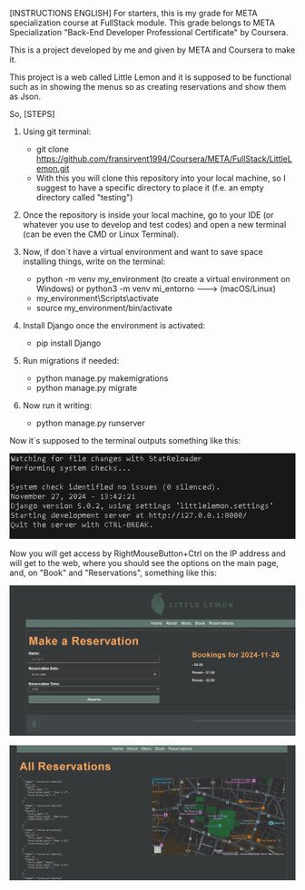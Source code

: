 [INSTRUCTIONS ENGLISH]
For starters, this is my grade for META specialization course at FullStack module. This grade belongs to META Specialization "Back-End Developer Professional Certificate" by Coursera.

This is a project developed by me and given by META and Coursera to make it.

This project is a web called Little Lemon and it is supposed to be functional such as in showing the menus so as creating reservations and show them as Json.

So, [STEPS]

1) Using git terminal:
   -  git clone https://github.com/fransirvent1994/Coursera/META/FullStack/LittleLemon.git
   -  With this you will clone this repository into your local machine, so I suggest to have a specific directory to place it (f.e. an empty directory called "testing")

2) Once the repository is inside your local machine, go to your IDE (or whatever you use to develop and test codes) and open a new terminal (can be even the CMD or Linux Terminal).

3) Now, if don´t have a virtual environment and want to save space installing things, write on the terminal:
   - python -m venv my_environment (to create a virtual environment on Windows) or python3 -m venv mi_entorno ---> (macOS/Linux)
   - my_environment\Scripts\activate
   - source my_environment/bin/activate

4) Install Django once the environment is activated:
   - pip install Django
  
5) Run migrations if needed:
   - python manage.py makemigrations
   - python manage.py migrate

6) Now run it writing:
   - python manage.py runserver

Now it´s supposed to the terminal outputs something like this:

![Screenshot of my application](screenshots/server.png)


Now you will get access by RightMouseButton+Ctrl on the IP address and will get to the web, where you should see the options on the main page, and, on "Book" and "Reservations", something like this:


![Screenshot of my application](screenshots/bookings.png)



![Screenshot of my application](screenshots/reservations.png)
